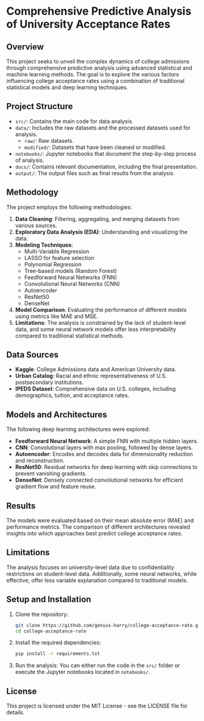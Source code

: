 
# Comprehensive Predictive Analysis of University Acceptance Rates

## Overview
This project seeks to unveil the complex dynamics of college admissions through comprehensive predictive analysis using advanced statistical and machine learning methods. The goal is to explore the various factors influencing college acceptance rates using a combination of traditional statistical models and deep learning techniques.

## Project Structure
- `src/`: Contains the main code for data analysis.
- `data/`: Includes the raw datasets and the processed datasets used for analysis.
  - `raw/`: Raw datasets.
  - `modified/`: Datasets that have been cleaned or modified.
- `notebooks/`: Jupyter notebooks that document the step-by-step process of analysis.
- `docs/`: Contains relevant documentation, including the final presentation.
- `output/`: The output files such as final results from the analysis.

## Methodology
The project employs the following methodologies:
1. **Data Cleaning**: Filtering, aggregating, and merging datasets from various sources.
2. **Exploratory Data Analysis (EDA)**: Understanding and visualizing the data.
3. **Modeling Techniques**:
   - Multi-Variable Regression
   - LASSO for feature selection
   - Polynomial Regression
   - Tree-based models (Random Forest)
   - Feedforward Neural Networks (FNN)
   - Convolutional Neural Networks (CNN)
   - Autoencoder
   - ResNet50
   - DenseNet
4. **Model Comparison**: Evaluating the performance of different models using metrics like MAE and MSE.
5. **Limitations**: The analysis is constrained by the lack of student-level data, and some neural network models offer less interpretability compared to traditional statistical methods.

## Data Sources
- **Kaggle**: College Admissions data and American University data.
- **Urban Catalog**: Racial and ethnic representativeness of U.S. postsecondary institutions.
- **IPEDS Dataset**: Comprehensive data on U.S. colleges, including demographics, tuition, and acceptance rates.

## Models and Architectures
The following deep learning architectures were explored:
- **Feedforward Neural Network**: A simple FNN with multiple hidden layers.
- **CNN**: Convolutional layers with max pooling, followed by dense layers.
- **Autoencoder**: Encodes and decodes data for dimensionality reduction and reconstruction.
- **ResNet50**: Residual networks for deep learning with skip connections to prevent vanishing gradients.
- **DenseNet**: Densely connected convolutional networks for efficient gradient flow and feature reuse.

## Results
The models were evaluated based on their mean absolute error (MAE) and performance metrics. The comparison of different architectures revealed insights into which approaches best predict college acceptance rates.

## Limitations
The analysis focuses on university-level data due to confidentiality restrictions on student-level data. Additionally, some neural networks, while effective, offer less variable explanation compared to traditional models.

## Setup and Installation

1. Clone the repository:
    ```bash
    git clone https://github.com/genius-harry/college-acceptance-rate.git
    cd college-acceptance-rate
    ```

2. Install the required dependencies:
    ```bash
    pip install -r requirements.txt
    ```

3. Run the analysis:
    You can either run the code in the `src/` folder or execute the Jupyter notebooks located in `notebooks/`.

## License
This project is licensed under the MIT License - see the LICENSE file for details.

